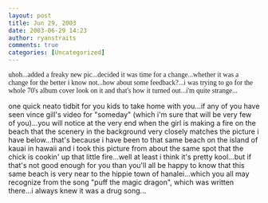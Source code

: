 ```yaml
---
layout: post
title: Jun 29, 2003
date: 2003-06-29 14:23
author: ryanstraits
comments: true
categories: [Uncategorized]
---
```

<span style="font-family:Verdana;">uhoh...added a freaky new pic...decided it was time for a change...whether it was a change for the better i know not...how about some feedback?...i was trying to go for the whole 70's album cover look on it and that's how it turned out...i'm quite strange...  </span>

one quick neato tidbit for you kids to take home with you...if any of you have seen vince gill's video for "someday" (which i'm sure that will be very few of you)...you will notice at the very end when the girl is making a fire on the beach that the scenery in the background very closely matches the picture i have below...that's because i have been to that same beach on the island of kauai in hawaii and i took this picture from about the same spot that the chick is cookin' up that little fire...well at least i think it's pretty kool...but if that's not good enough for you than you'll all be happy to know that this same beach is very near to the hippie town of hanalei...which you all may recognize from the song "puff the magic dragon", which was written there...i always knew it was a drug song...

<img src="http://users.adelphia.net/~rstraits/images/hippiebeach.jpg" alt="" />
